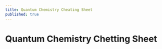 ```yaml
---
title: Quantum Chemistry Cheating Sheet
published: true
---
```



# Quantum Chemistry Chetting Sheet

